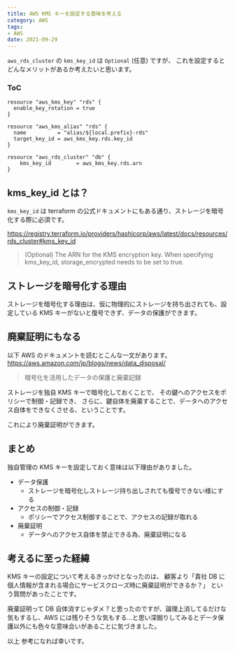 ```yaml
---
title: AWS KMS キーを設定する意味を考える
category: AWS
tags:
- AWS
date: 2021-09-29
---
```


`aws_rds_cluster` の `kms_key_id` は `Optional` (任意) ですが、
これを設定するとどんなメリットがあるか考えたいと思います。

<div class="toc">
<div class="toc-content">
<h3 class="menu-label">ToC</h3>
<!-- toc -->
</div>
</div>

<!-- more -->

```
resource "aws_kms_key" "rds" {
  enable_key_rotation = true
}

resource "aws_kms_alias" "rds" {
  name          = "alias/${local.prefix}-rds"
  target_key_id = aws_kms_key.rds.key_id
}

resource "aws_rds_cluster" "db" {
    kms_key_id        = aws_kms_key.rds.arn
}
```

## kms_key_id とは？

`kms_key_id` は terraform の公式ドキュメントにもある通り、ストレージを暗号化する際に必須です。

https://registry.terraform.io/providers/hashicorp/aws/latest/docs/resources/rds_cluster#kms_key_id
> (Optional) The ARN for the KMS encryption key. When specifying kms_key_id, storage_encrypted needs to be set to true.

## ストレージを暗号化する理由

ストレージを暗号化する理由は、仮に物理的にストレージを持ち出されても、設定している KMS キーがないと復号できず、データの保護ができます。

## 廃棄証明にもなる

以下 AWS のドキュメントを読むとこんな一文があります。
https://aws.amazon.com/jp/blogs/news/data_disposal/

> 暗号化を活用したデータの保護と廃棄記録

ストレージを独自 KMS キーで暗号化しておくことで、
その鍵へのアクセスをポリシーで制御・記録でき、
さらに、鍵自体を廃棄することで、データへのアクセス自体をできなくさせる、ということです。

これにより廃棄証明ができます。

## まとめ

独自管理の KMS キーを設定しておく意味は以下理由がありました。

* データ保護
  * ストレージを暗号化しストレージ持ち出しされても復号できない様にする
* アクセスの制御・記録
  * ポリシーでアクセス制御することで、アクセスの記録が取れる
* 廃棄証明
  * データへのアクセス自体を禁止できる為、廃棄証明になる

## 考えるに至った経緯

KMS キーの設定について考えるきっかけとなったのは、
顧客より「貴社 DB に個人情報が含まれる場合にサービスクローズ時に廃棄証明ができるか？」
という質問があったことです。

廃棄証明って DB 自体消すじゃダメ？と思ったのですが、論理上消してるだけな気もするし、AWS には残りそうな気もする...と思い深掘りしてみるとデータ保護以外にも色々な意味合いがあることに気づきました。

以上
参考になれば幸いです。
